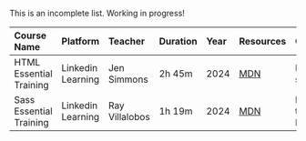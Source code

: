 This is an incomplete list. Working in progress!

|    Course Name    |  Platform     |  Teacher     | Duration     |    Year    |   Resources            | Comment           | Certificate |
| :---              | :----         | :----        | :----        | :----      |   :------          |:----              |:----        |
| HTML Essential Training | Linkedin Learning | Jen Simmons | 2h 45m | 2024    | [MDN](https://developer.mozilla.org/en-US/) | Easy and simple   |             |
| Sass Essential Training | Linkedin Learning | Ray Villalobos | 1h 19m | 2024 | [MDN](https://developer.mozilla.org/en-US/) | Easier than Python| [certificate](https://www.linkedin.com/learning/certificates/e105b65c56601afcb8b7738157823ce2d4628d5f27ad1526e37f9a19e2619421?u=70932786)
